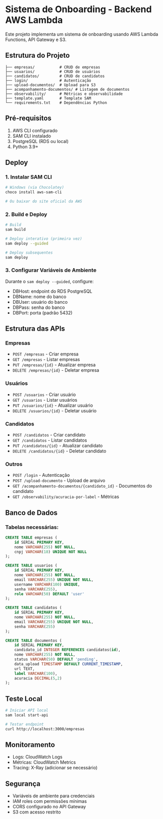 # Sistema de Onboarding - Backend AWS Lambda

Este projeto implementa um sistema de onboarding usando AWS Lambda Functions, API Gateway e S3.

## Estrutura do Projeto

```
├── empresas/           # CRUD de empresas
├── usuarios/           # CRUD de usuários  
├── candidatos/         # CRUD de candidatos
├── login/              # Autenticação
├── upload-documentos/  # Upload para S3
├── acompanhamento-documentos/ # Listagem de documentos
├── observability/      # Métricas e observabilidade
├── template.yaml       # Template SAM
└── requirements.txt    # Dependências Python
```

## Pré-requisitos

1. AWS CLI configurado
2. SAM CLI instalado
3. PostgreSQL (RDS ou local)
4. Python 3.9+

## Deploy

### 1. Instalar SAM CLI
```bash
# Windows (via Chocolatey)
choco install aws-sam-cli

# Ou baixar do site oficial da AWS
```

### 2. Build e Deploy
```bash
# Build
sam build

# Deploy interativo (primeira vez)
sam deploy --guided

# Deploy subsequentes
sam deploy
```

### 3. Configurar Variáveis de Ambiente
Durante o `sam deploy --guided`, configure:
- DBHost: endpoint do RDS PostgreSQL
- DBName: nome do banco
- DBUser: usuário do banco
- DBPass: senha do banco
- DBPort: porta (padrão 5432)

## Estrutura das APIs

### Empresas
- `POST /empresas` - Criar empresa
- `GET /empresas` - Listar empresas
- `PUT /empresas/{id}` - Atualizar empresa
- `DELETE /empresas/{id}` - Deletar empresa

### Usuários
- `POST /usuarios` - Criar usuário
- `GET /usuarios` - Listar usuários
- `PUT /usuarios/{id}` - Atualizar usuário
- `DELETE /usuarios/{id}` - Deletar usuário

### Candidatos
- `POST /candidatos` - Criar candidato
- `GET /candidatos` - Listar candidatos
- `PUT /candidatos/{id}` - Atualizar candidato
- `DELETE /candidatos/{id}` - Deletar candidato

### Outros
- `POST /login` - Autenticação
- `POST /upload-documento` - Upload de arquivo
- `GET /acompanhamento-documentos/{candidato_id}` - Documentos do candidato
- `GET /observability/acuracia-por-label` - Métricas

## Banco de Dados

### Tabelas necessárias:
```sql
CREATE TABLE empresas (
    id SERIAL PRIMARY KEY,
    nome VARCHAR(255) NOT NULL,
    cnpj VARCHAR(18) UNIQUE NOT NULL
);

CREATE TABLE usuarios (
    id SERIAL PRIMARY KEY,
    nome VARCHAR(255) NOT NULL,
    email VARCHAR(255) UNIQUE NOT NULL,
    username VARCHAR(100) UNIQUE,
    senha VARCHAR(255),
    role VARCHAR(50) DEFAULT 'user'
);

CREATE TABLE candidatos (
    id SERIAL PRIMARY KEY,
    nome VARCHAR(255) NOT NULL,
    email VARCHAR(255) UNIQUE NOT NULL,
    senha VARCHAR(255)
);

CREATE TABLE documentos (
    id SERIAL PRIMARY KEY,
    candidato_id INTEGER REFERENCES candidatos(id),
    nome VARCHAR(255) NOT NULL,
    status VARCHAR(50) DEFAULT 'pending',
    data_upload TIMESTAMP DEFAULT CURRENT_TIMESTAMP,
    url TEXT,
    label VARCHAR(100),
    acuracia DECIMAL(5,2)
);
```

## Teste Local

```bash
# Iniciar API local
sam local start-api

# Testar endpoint
curl http://localhost:3000/empresas
```

## Monitoramento

- Logs: CloudWatch Logs
- Métricas: CloudWatch Metrics
- Tracing: X-Ray (adicionar se necessário)

## Segurança

- Variáveis de ambiente para credenciais
- IAM roles com permissões mínimas
- CORS configurado no API Gateway
- S3 com acesso restrito
